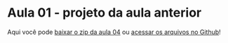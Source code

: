 # Aula 01 - projeto da aula anterior

Aqui você pode [baixar o zip da aula 04](https://github.com/alura-cursos/Portifolio-HTML-e-CSS-Curso4/archive/refs/heads/aula_4.zip) ou [acessar os arquivos no Github](https://github.com/alura-cursos/Portifolio-HTML-e-CSS-Curso4/tree/aula_4)!